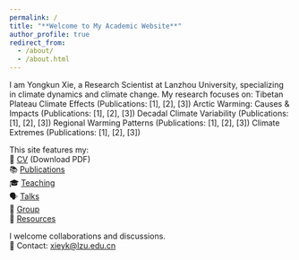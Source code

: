 ```yaml
---
permalink: /
title: "**Welcome to My Academic Website**"
author_profile: true
redirect_from: 
  - /about/
  - /about.html
---
```


I am ​​Yongkun Xie​​, a ​​Research Scientist​​ at ​​Lanzhou University​​, specializing in ​​climate dynamics and climate change​​. My research focuses on:
​​Tibetan Plateau Climate Effects​​ (Publications: [1], [2], [3])
​​Arctic Warming: Causes & Impacts​​ (Publications: [1], [2], [3])
​​Decadal Climate Variability​​ (Publications: [1], [2], [3])
​​Regional Warming Patterns​​ (Publications: [1], [2], [3])
​​Climate Extremes​​ (Publications: [1], [2], [3])


This site features my:  
📄 [CV](/assets/files/cv.pdf) (Download PDF)  
📚 [Publications](/publications/)  
🎓 [Teaching](/teaching/)  
🗣️ [Talks](/talks/)  
👥 [Group](/portfolio/)  
📂 [Resources](/year-archive/)  

I welcome collaborations and discussions.  
📧 Contact: xieyk@lzu.edu.cn


